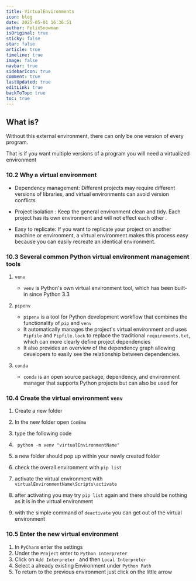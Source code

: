 ```yaml
---
title: VirtualEnvironments
icon: blog
date: 2025-05-01 16:36:51
author: FelixSnowman
isOriginal: true
sticky: false
star: false
article: true
timeline: true
image: false
navbar: true
sidebarIcon: true
comment: true
lastUpdated: true
editLink: true
backToTop: true
toc: true
---
```




## What is?

Without this external environment, there can only be one version of every program.  

That is if you want multiple versions of a program you will need a virtualized environment



### 10.2 Why a virtual environment

- Dependency management: Different projects may require different versions of libraries, and virtual environments can avoid version conflicts

- Project isolation : Keep the general environment clean and tidy. Each project has its own environment and will not effect each other .

- Easy to replicate: If you want to replicate your project on another machine or environment, a virtual environment makes this process easy because you can easily recreate an identical environment.



### 10.3 Several common Python virtual environment management tools

1. `venv` 
    - `venv` is Python's own virtual environment tool, which has been built-in since Python 3.3

2. `pipenv`
    - `pipenv` is a tool for Python development workflow that combines the functionality of `pip`  and `venv`
    - It automatically manages the project's virtual environment and uses `Pipfile` and `Pipfile.lock` to replace the traditional `requirements.txt`, which can more clearly define project dependencies
    - It also provides an overview of the dependency graph allowing developers to easily see the relationship between dependencies.
3. `conda` 
    - `conda` is an open source package, dependency, and environment manager that supports Python projects but can also be used for 



### 10.4 Create the virtual environment `venv` 

1. Create a new folder  

2. In the new folder open `ConEmu`

3. type the following code 

4. ``` 
    python -m venv "virtualEnvironmentName"
    ```

5. a new folder should pop up within your newly created folder

6. check the overall environment with `pip list`

7. activate the virtual environment with `virtualEnvironmentName\Scripts\activate`

8. after activating you may try `pip list` again and there should be nothing as it is in the virtual environment 

9. with the simple command of `deactivate` you can get out of the virtual environment 

    

### 10.5 Enter the new virtual environment 

1. In `PyCharm` enter the settings
2. Under the `Project` enter to `Python Interpreter` 
3. Click on `Add Interpreter ` and then `Local Interpreter` 
4. Select a already existing Environment under `Python Path` 
5. To return to the previous environment just click on the little arrow 

